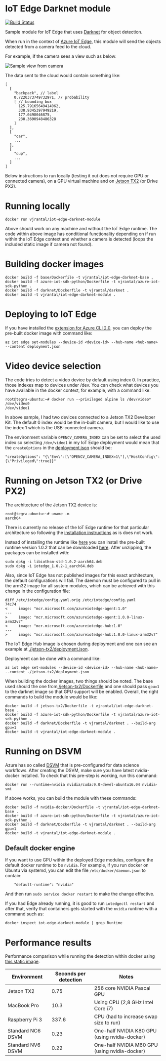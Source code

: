 # IoT Edge Darknet module

[![Build Status](https://travis-ci.org/vjrantal/iot-edge-darknet-module.svg?branch=master)](https://travis-ci.org/vjrantal/iot-edge-darknet-module)

Sample module for IoT Edge that uses [Darknet](https://github.com/pjreddie/darknet) for object detection.

When run in the context of [Azure IoT Edge](https://azure.microsoft.com/en-us/services/iot-edge/), this module will send the objects detected from a camera feed to the cloud.

For example, if the camera sees a view such as below:

![Sample view from camera](https://user-images.githubusercontent.com/207474/39513881-5a658de0-4dfe-11e8-9074-d9cbedb28fea.png)

The data sent to the cloud would contain something like:

```
[
  [
    "backpack", // label
    0.7220373749732971, // probability
    [ // bounding box
      125.79165649414062,
      330.9345397949219,
      177.0498046875,
      230.3690948486328
    ]
  ],
  [
    "car",
    ...
  ],
  [
    "cup",
    ...
  ]
]
```

Below instructions to run locally (testing it out does not require GPU or connected camera), on a GPU virtual machine and on [Jetson TX2](https://developer.nvidia.com/embedded/buy/jetson-tx2) (or Drive PX2).

# Running locally

```
docker run vjrantal/iot-edge-darknet-module
```

Above should work on any machine and without the IoT Edge runtime. The code within above image has conditional functionality depending on if run within the IoT Edge context and whether a camera is detected (loops the included static image if camera not found).

# Building docker images

```
docker build -f base/Dockerfile -t vjrantal/iot-edge-darknet-base .
docker build -f azure-iot-sdk-python/Dockerfile -t vjrantal/azure-iot-sdk-python .
docker build -f darknet/Dockerfile -t vjrantal/darknet .
docker build -t vjrantal/iot-edge-darknet-module .
```

# Deploying to IoT Edge

If you have installed the [extension for Azure CLI 2.0](https://docs.microsoft.com/en-us/azure/iot-edge/tutorial-create-deployment-with-cli-iot-extension), you can deploy the pre-built docker image with command like:

```
az iot edge set-modules --device-id <device-id> --hub-name <hub-name> --content deployment.json
```

# Video device selection

The code tries to detect a video device by default using index 0. In practice, those indexes map to devices under /dev. You can check what devices you have available in the docker context, for example, with a command like:

```
root@tegra-ubuntu:~# docker run --privileged alpine ls /dev/video*
/dev/video0
/dev/video1
```

In above sample, I had two devices connected to a Jetson TX2 Developer Kit. The default 0 index would be the in-built camera, but I would like to use the index 1 which is the USB-connected camera.

The environment variable `OPENCV_CAMERA_INDEX` can be set to select the used index so selecting `/dev/video1` in my IoT Edge deployment would mean that the `createOptions` in the [deployment.json](deployment.json) should be:

```
"createOptions": "{\"Env\":[\"OPENCV_CAMERA_INDEX=1\"],\"HostConfig\":{\"Privileged\":true}}"
```

# Running on Jetson TX2 (or Drive PX2)

The architecture of the Jetson TX2 device is:

```
root@tegra-ubuntu:~# uname -m
aarch64
```

There is currently no release of the IoT Edge runtime for that particular architecture so following the [installation instructions](https://docs.microsoft.com/en-us/azure/iot-edge/quickstart-linux) as is does not work.

Instead of installing the runtime like [here](https://docs.microsoft.com/en-us/azure/iot-edge/quickstart-linux#install-and-configure-the-iot-edge-security-daemon) you can install the pre-built runtime version 1.0.2 that can be downloaded [here](https://github.com/vjrantal/iot-edge-darknet-module/files/2423742/iotedge-libiothsm-std-aarch64.zip). After unzipping, the packages can be installed with:

```
sudo dpkg -i libiothsm-std-1.0.2-aarch64.deb
sudo dpkg -i iotedge_1.0.2-1_aarch64.deb
```

Also, since IoT Edge has not published images for this exact architecture, the default configurations will fail. The daemon must be configured to pull in the arm32 image for all system modules, which can be achieved with this change in the configuration file:

```
diff /etc/iotedge/config.yaml.orig /etc/iotedge/config.yaml
74c74
<     image: "mcr.microsoft.com/azureiotedge-agent:1.0"
---
>     image: "mcr.microsoft.com/azureiotedge-agent:1.0.0-linux-arm32v7"
<     image: "mcr.microsoft.com/azureiotedge-hub:1.0"
---
>     image: "mcr.microsoft.com/azureiotedge-hub:1.0.0-linux-arm32v7"
```

The IoT Edge Hub image is chosen during deployment and one can see an example at [./jetson-tx2/deployment.json](./jetson-tx2/deployment.json).

Deployment can be done with a command like:

```
az iot edge set-modules --device-id <device-id> --hub-name <hub-name> --content ./jetson-tx2/deployment.json
```

When building the docker images, two things should be noted. The base used should the one from[./jetson-tx2/Dockerfile](./jetson-tx2/Dockerfile) and one should pass `gpu=1` to the darknet image so that GPU support will be enabled. Overall, the right commands to build the module would be like:

```
docker build -f jetson-tx2/Dockerfile -t vjrantal/iot-edge-darknet-base .
docker build -f azure-iot-sdk-python/Dockerfile -t vjrantal/azure-iot-sdk-python .
docker build -f darknet/Dockerfile -t vjrantal/darknet . --build-arg gpu=1
docker build -t vjrantal/iot-edge-darknet-module .
```

# Running on DSVM

Azure has so called [DSVM](https://azure.microsoft.com/en-us/services/virtual-machines/data-science-virtual-machines/) that is pre-configured for data science workflows. After creating the DSVM, make sure you have latest nvidia-docker installed. To check that this pre-step is working, run this command:

```
docker run --runtime=nvidia nvidia/cuda:9.0-devel-ubuntu16.04 nvidia-smi
```

If above works, you can build the module with these commands:

```
docker build -f nvidia-docker/Dockerfile -t vjrantal/iot-edge-darknet-base .
docker build -f azure-iot-sdk-python/Dockerfile -t vjrantal/azure-iot-sdk-python .
docker build -f darknet/Dockerfile -t vjrantal/darknet . --build-arg gpu=1
docker build -t vjrantal/iot-edge-darknet-module .
```

## Default docker engine

If you want to use GPU within the deployed Edge modules, configure the default docker runtime to be `nvidia`.
For example, if you run docker on Ubuntu via systemd, you can edit the file `/etc/docker/daemon.json` to contain:

```
    "default-runtime": "nvidia"
```

And then run `sudo service docker restart` to make the change effective.

If you had Edge already running, it is good to run `iotedgectl restart` and after that, verify that containers gets started with the `nvidia` runtime with a command such as:

```
docker inspect iot-edge-darknet-module | grep Runtime
```

# Performance results

Performance comparison while running the detection within docker using [this static image](https://github.com/pjreddie/darknet/blob/8f1b4e0962857d402f9d017fcbf387ef0eceb7c4/data/dog.jpg).

| Environment | Seconds per detection | Notes |
| --- | --- | --- |
| Jetson TX2 | 0.75 | 256 core NVIDIA Pascal GPU |
| MacBook Pro | 10.3 | Using CPU (2,8 GHz Intel Core i7) |
| Raspberry Pi 3 | 337.6 | CPU (had to increase swap size to run) |
| Standard NC6 DSVM | 0.23 | One-half NVIDIA K80 GPU (using nvidia-docker) |
| Standard NV6 DSVM | 0.22 | One-half NVIDIA M60 GPU (using nvidia-docker) |
